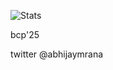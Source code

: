 ![Stats](https://github-readme-stats.vercel.app/api?username=abhijayrana&count_private=true)


bcp'25

twitter @abhijaymrana

<!---
abhijayrana/abhijayrana is a ✨ special ✨ repository because its `README.md` (this file) appears on your GitHub profile.
You can click the Preview link to take a look at your changes.
--->
